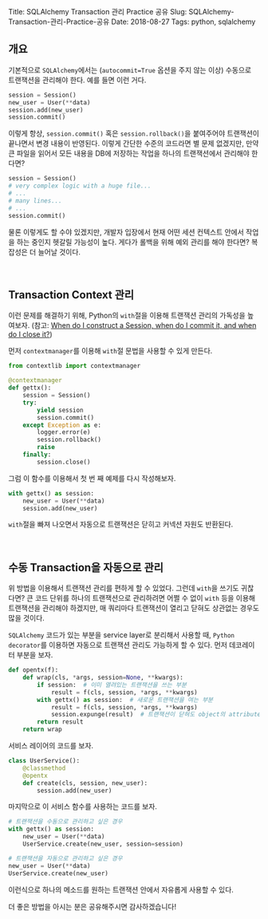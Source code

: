 Title: SQLAlchemy Transaction 관리 Practice 공유
Slug: SQLAlchemy-Transaction-관리-Practice-공유
Date: 2018-08-27
Tags: python, sqlalchemy



## 개요

기본적으로 `SQLAlchemy`에서는 (`autocommit=True` 옵션을 주지 않는 이상) 수동으로 트랜잭션을 관리해야 한다. 예를 들면 이런 거다.

```python
session = Session()
new_user = User(**data)
session.add(new_user)
session.commit()
```

이렇게 항상, `session.commit()` 혹은 `session.rollback()`을 붙여주어야 트랜잭션이 끝나면서 변경 내용이 반영된다. 이렇게 간단한 수준의 코드라면 별 문제 없겠지만, 만약 큰 파일을 읽어서 모든 내용을 DB에 저장하는 작업을 하나의 트랜잭션에서 관리해야 한다면?

```python
session = Session()
# very complex logic with a huge file...
# ...
# many lines...
# ...
session.commit()
```

물론 이렇게도 할 수야 있겠지만, 개발자 입장에서 현재 어떤 세션 컨텍스트 안에서 작업을 하는 중인지 헷갈릴 가능성이 높다. 게다가 롤백을 위해 예외 관리를 해야 한다면? 복잡성은 더 늘어날 것이다.

<br>

## Transaction Context 관리

이런 문제를 해결하기 위해, Python의 `with`절을 이용해 트랜잭션 관리의 가독성을 높여보자. (참고: [When do I construct a Session, when do I commit it, and when do I close it?](http://docs.sqlalchemy.org/en/latest/orm/session_basics.html#when-do-i-construct-a-session-when-do-i-commit-it-and-when-do-i-close-it))

먼저 `contextmanager`를 이용해 `with`절 문법을 사용할 수 있게 만든다.

```python
from contextlib import contextmanager

@contextmanager
def gettx():
	session = Session()
	try:
		yield session
		session.commit()
	except Exception as e:
		logger.error(e)
		session.rollback()
		raise
	finally:
		session.close()
```

그럼 이 함수를 이용해서 첫 번 째 예제를 다시 작성해보자.

```python
with gettx() as session:
    new_user = User(**data)
    session.add(new_user)
```

`with`절을 빠져 나오면서 자동으로 트랜잭션은 닫히고 커넥션 자원도 반환된다.

<br>

## 수동 Transaction을 자동으로 관리

위 방법을 이용해서 트랜잭션 관리를 편하게 할 수 있었다. 그런데 `with`을 쓰기도 귀찮다면? 큰 코드 단위를 하나의 트랜잭션으로 관리하려면 어쩔 수 없이 `with` 등을 이용해 트랜잭션을 관리해야 하겠지만, 매 쿼리마다 트랜잭션이 열리고 닫혀도 상관없는 경우도 많을 것이다.

`SQLAlchemy` 코드가 있는 부분을 service layer로 분리해서 사용할 때, `Python decorator`를 이용하면 자동으로 트랜잭션 관리도 가능하게 할 수 있다. 먼저 데코레이터 부분을 보자.

```python
def opentx(f):
	def wrap(cls, *args, session=None, **kwargs):
        if session:  # 이미 열려있는 트랜잭션을 쓰는 부분
            result = f(cls, session, *args, **kwargs)
		with gettx() as session:  # 새로운 트랜잭션을 여는 부분
			result = f(cls, session, *args, **kwargs)
            session.expunge(result)  # 트랜잭션이 닫혀도 object의 attributes에 접근 할 수 있게 함
		return result
	return wrap
```

서비스 레이어의 코드를 보자.

```python
class UserService():
    @classmethod
    @opentx
    def create(cls, session, new_user):
        session.add(new_user)
```

마지막으로 이 서비스 함수를 사용하는 코드를 보자.

```python
# 트랜잭션을 수동으로 관리하고 싶은 경우
with gettx() as session:
    new_user = User(**data)
    UserService.create(new_user, session=session)

# 트랜잭션을 자동으로 관리하고 싶은 경우
new_user = User(**data)
UserService.create(new_user)
```

이런식으로 하나의 메소드를 원하는 트랜잭션 안에서 자유롭게 사용할 수 있다.

더 좋은 방법을 아시는 분은 공유해주시면 감사하겠습니다!
